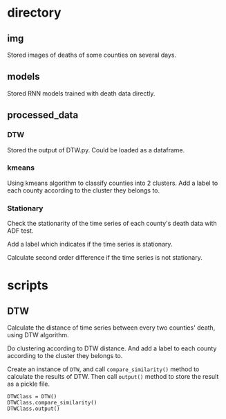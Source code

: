 # directory
## img
Stored images of deaths of some counties on several days.

## models
Stored RNN models trained with death data directly.

## processed_data
### DTW
Stored the output of DTW.py. Could be loaded as a dataframe.

### kmeans
Using kmeans algorithm to classify counties into 2 clusters. Add a label to each county according to the cluster they belongs to.

### Stationary
Check the stationarity of the time series of each county's death data with ADF test.

Add a label which indicates if the time series is stationary.

Calculate second order difference if the time series is not stationary.

# scripts
## DTW
Calculate the distance of time series between every two counties' death, using DTW algorithm.

Do clustering according to DTW distance. And add a label to each county according to the cluster they belongs to.

Create an instance of `DTW`, and call `compare_similarity()` method to calculate the results of DTW. Then call `output()` method to store the result as a pickle file.
```
DTWClass = DTW()
DTWClass.compare_similarity()
DTWClass.output()
```



